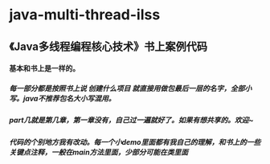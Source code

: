 # java-multi-thread-ilss
## 《Java多线程编程核心技术》书上案例代码<br>
#### 基本和书上是一样的。<br>
##### 每一部分都是按照书上说 创建什么项目 就直接用做包最后一层的名字，全部小写。java不推荐包名大小写混用。<br>
##### part几就是第几章，第一章没有，自己过一遍就好了。如果有想共享的。欢迎~<br>
##### 代码的个别地方我有改动。每一个小demo里面都有我自己的理解，和书上的一些关键点注释，一般在main方法里面，少部分可能在类里面<br>
